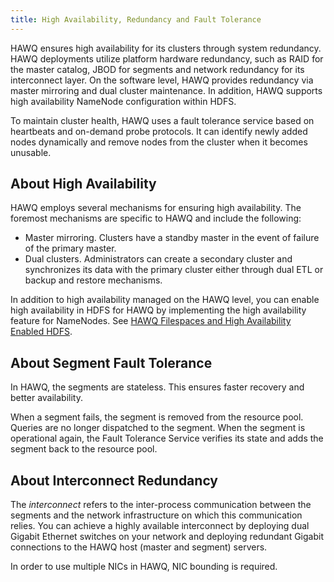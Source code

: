 ```yaml
---
title: High Availability, Redundancy and Fault Tolerance
---
```


<!--
Licensed to the Apache Software Foundation (ASF) under one
or more contributor license agreements.  See the NOTICE file
distributed with this work for additional information
regarding copyright ownership.  The ASF licenses this file
to you under the Apache License, Version 2.0 (the
"License"); you may not use this file except in compliance
with the License.  You may obtain a copy of the License at

  http://www.apache.org/licenses/LICENSE-2.0

Unless required by applicable law or agreed to in writing,
software distributed under the License is distributed on an
"AS IS" BASIS, WITHOUT WARRANTIES OR CONDITIONS OF ANY
KIND, either express or implied.  See the License for the
specific language governing permissions and limitations
under the License.
-->

HAWQ ensures high availability for its clusters through system redundancy. HAWQ deployments utilize platform hardware redundancy, such as RAID for the master catalog, JBOD for segments and network redundancy for its interconnect layer. On the software level, HAWQ provides redundancy via master mirroring and dual cluster maintenance. In addition, HAWQ supports high availability NameNode configuration within HDFS.

To maintain cluster health, HAWQ uses a fault tolerance service based on heartbeats and on-demand probe protocols. It can identify newly added nodes dynamically and remove nodes from the cluster when it becomes unusable.

## About High Availability <a id="abouthighavailability"></a>

HAWQ employs several mechanisms for ensuring high availability. The foremost mechanisms are specific to HAWQ and include the following:

* Master mirroring. Clusters have a standby master in the event of failure of the primary master.
* Dual clusters. Administrators can create a secondary cluster and synchronizes its data with the primary cluster either through dual ETL or backup and restore mechanisms.

In addition to high availability managed on the HAWQ level, you can enable high availability in HDFS for HAWQ by implementing the high availability feature for NameNodes. See [HAWQ Filespaces and High Availability Enabled HDFS](../admin/HAWQFilespacesandHighAvailabilityEnabledHDFS.html).


## About Segment Fault Tolerance <a id="aboutsegmentfailover"></a>

In HAWQ, the segments are stateless. This ensures faster recovery and better availability.

When a segment fails, the segment is removed from the resource pool. Queries are no longer dispatched to the segment. When the segment is operational again, the Fault Tolerance Service verifies its state and adds the segment back to the resource pool.

## About Interconnect Redundancy <a id="aboutinterconnectredundancy"></a>

The *interconnect* refers to the inter-process communication between the segments and the network infrastructure on which this communication relies. You can achieve a highly available interconnect by deploying dual Gigabit Ethernet switches on your network and deploying redundant Gigabit connections to the HAWQ host \(master and segment\) servers.

In order to use multiple NICs in HAWQ, NIC bounding is required.
